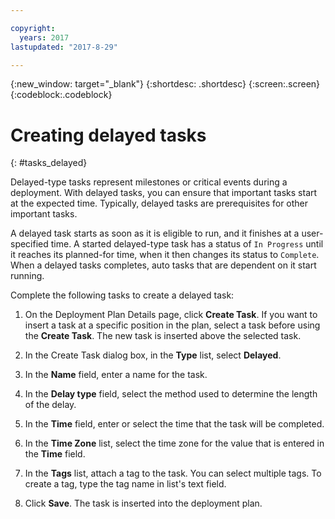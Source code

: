 ```yaml
---

copyright:
  years: 2017
lastupdated: "2017-8-29"

---
```


{:new_window: target="_blank"}
{:shortdesc: .shortdesc}
{:screen:.screen}
{:codeblock:.codeblock}

# Creating delayed tasks
{: #tasks_delayed}

Delayed-type tasks represent milestones or critical events during a deployment. With delayed tasks, you can ensure that important tasks start at the expected time. Typically, delayed tasks are prerequisites for other important tasks.

A delayed task starts as soon as it is eligible to run, and it finishes at a user-specified time. A started delayed-type task has a status of `In Progress` until it reaches its planned-for time, when it then changes its status to `Complete`. When a delayed tasks completes, auto tasks that are dependent on it start running.

Complete the following tasks to create a delayed task:

1. On the Deployment Plan Details page, click **Create Task**. If you want to insert a task at a specific position in the plan, select a task before using the **Create Task**. The new task is inserted above the selected task.

1. In the Create Task dialog box, in the **Type** list, select **Delayed**.

1. In the **Name** field, enter a name for the task.

1. In the **Delay type** field, select the method used to determine the length of the delay.

3. In the **Time** field, enter or select the time that the task will be completed.

3. In the **Time Zone** list, select the time zone for the value that is entered in the **Time** field.

3. In the **Tags** list, attach a tag to the task. You can select multiple tags. To create a tag, type the tag name in list's text field.

5. Click **Save**. The task is inserted into the deployment plan.


